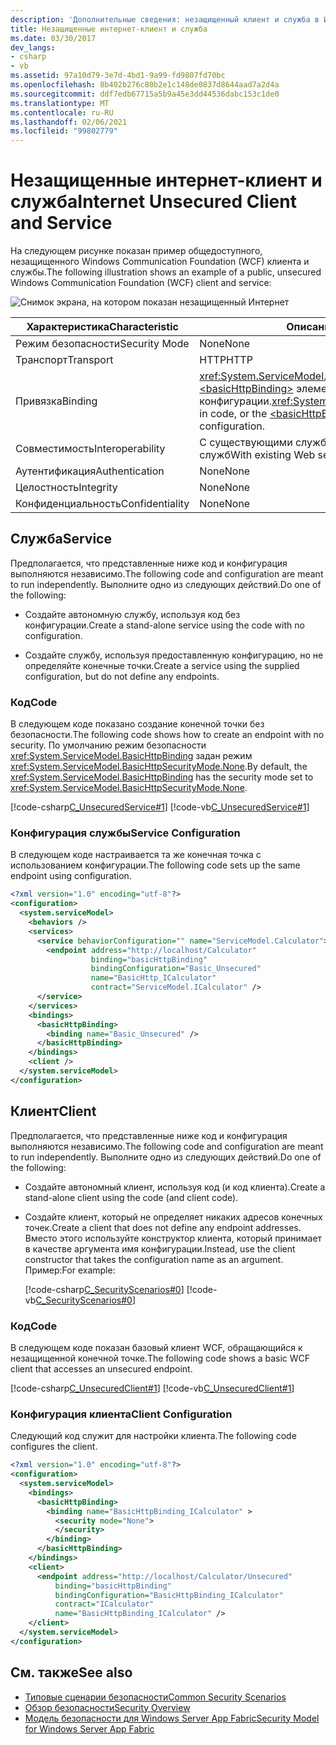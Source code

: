 ```yaml
---
description: 'Дополнительные сведения: незащищенный клиент и служба в Интернете'
title: Незащищенные интернет-клиент и служба
ms.date: 03/30/2017
dev_langs:
- csharp
- vb
ms.assetid: 97a10d79-3e7d-4bd1-9a99-fd9807fd70bc
ms.openlocfilehash: 8b402b276c80b2e1c148de0837d8644aad7a2d4a
ms.sourcegitcommit: ddf7edb67715a5b9a45e3dd44536dabc153c1de0
ms.translationtype: MT
ms.contentlocale: ru-RU
ms.lasthandoff: 02/06/2021
ms.locfileid: "99802779"
---
```

# <a name="internet-unsecured-client-and-service"></a><span data-ttu-id="12f26-103">Незащищенные интернет-клиент и служба</span><span class="sxs-lookup"><span data-stu-id="12f26-103">Internet Unsecured Client and Service</span></span>

<span data-ttu-id="12f26-104">На следующем рисунке показан пример общедоступного, незащищенного Windows Communication Foundation (WCF) клиента и службы.</span><span class="sxs-lookup"><span data-stu-id="12f26-104">The following illustration shows an example of a public, unsecured Windows Communication Foundation (WCF) client and service:</span></span>  
  
 ![Снимок экрана, на котором показан незащищенный Интернет](./media/internet-unsecured-client-and-service/public-unsecured-internet.gif)  
  
|<span data-ttu-id="12f26-106">Характеристика</span><span class="sxs-lookup"><span data-stu-id="12f26-106">Characteristic</span></span>|<span data-ttu-id="12f26-107">Описание</span><span class="sxs-lookup"><span data-stu-id="12f26-107">Description</span></span>|  
|--------------------|-----------------|  
|<span data-ttu-id="12f26-108">Режим безопасности</span><span class="sxs-lookup"><span data-stu-id="12f26-108">Security Mode</span></span>|<span data-ttu-id="12f26-109">None</span><span class="sxs-lookup"><span data-stu-id="12f26-109">None</span></span>|  
|<span data-ttu-id="12f26-110">Транспорт</span><span class="sxs-lookup"><span data-stu-id="12f26-110">Transport</span></span>|<span data-ttu-id="12f26-111">HTTP</span><span class="sxs-lookup"><span data-stu-id="12f26-111">HTTP</span></span>|  
|<span data-ttu-id="12f26-112">Привязка</span><span class="sxs-lookup"><span data-stu-id="12f26-112">Binding</span></span>|<span data-ttu-id="12f26-113"><xref:System.ServiceModel.BasicHttpBinding> в коде или в [\<basicHttpBinding>](../../configure-apps/file-schema/wcf/basichttpbinding.md) элементе конфигурации.</span><span class="sxs-lookup"><span data-stu-id="12f26-113"><xref:System.ServiceModel.BasicHttpBinding> in code, or the [\<basicHttpBinding>](../../configure-apps/file-schema/wcf/basichttpbinding.md) element in configuration.</span></span>|  
|<span data-ttu-id="12f26-114">Совместимость</span><span class="sxs-lookup"><span data-stu-id="12f26-114">Interoperability</span></span>|<span data-ttu-id="12f26-115">С существующими службами и клиентами веб-служб</span><span class="sxs-lookup"><span data-stu-id="12f26-115">With existing Web service clients and services</span></span>|  
|<span data-ttu-id="12f26-116">Аутентификация</span><span class="sxs-lookup"><span data-stu-id="12f26-116">Authentication</span></span>|<span data-ttu-id="12f26-117">None</span><span class="sxs-lookup"><span data-stu-id="12f26-117">None</span></span>|  
|<span data-ttu-id="12f26-118">Целостность</span><span class="sxs-lookup"><span data-stu-id="12f26-118">Integrity</span></span>|<span data-ttu-id="12f26-119">None</span><span class="sxs-lookup"><span data-stu-id="12f26-119">None</span></span>|  
|<span data-ttu-id="12f26-120">Конфиденциальность</span><span class="sxs-lookup"><span data-stu-id="12f26-120">Confidentiality</span></span>|<span data-ttu-id="12f26-121">None</span><span class="sxs-lookup"><span data-stu-id="12f26-121">None</span></span>|  
  
## <a name="service"></a><span data-ttu-id="12f26-122">Служба</span><span class="sxs-lookup"><span data-stu-id="12f26-122">Service</span></span>  

 <span data-ttu-id="12f26-123">Предполагается, что представленные ниже код и конфигурация выполняются независимо.</span><span class="sxs-lookup"><span data-stu-id="12f26-123">The following code and configuration are meant to run independently.</span></span> <span data-ttu-id="12f26-124">Выполните одно из следующих действий.</span><span class="sxs-lookup"><span data-stu-id="12f26-124">Do one of the following:</span></span>  
  
- <span data-ttu-id="12f26-125">Создайте автономную службу, используя код без конфигурации.</span><span class="sxs-lookup"><span data-stu-id="12f26-125">Create a stand-alone service using the code with no configuration.</span></span>  
  
- <span data-ttu-id="12f26-126">Создайте службу, используя предоставленную конфигурацию, но не определяйте конечные точки.</span><span class="sxs-lookup"><span data-stu-id="12f26-126">Create a service using the supplied configuration, but do not define any endpoints.</span></span>  
  
### <a name="code"></a><span data-ttu-id="12f26-127">Код</span><span class="sxs-lookup"><span data-stu-id="12f26-127">Code</span></span>  

 <span data-ttu-id="12f26-128">В следующем коде показано создание конечной точки без безопасности.</span><span class="sxs-lookup"><span data-stu-id="12f26-128">The following code shows how to create an endpoint with no security.</span></span> <span data-ttu-id="12f26-129">По умолчанию режим безопасности <xref:System.ServiceModel.BasicHttpBinding> задан режим <xref:System.ServiceModel.BasicHttpSecurityMode.None>.</span><span class="sxs-lookup"><span data-stu-id="12f26-129">By default, the <xref:System.ServiceModel.BasicHttpBinding> has the security mode set to <xref:System.ServiceModel.BasicHttpSecurityMode.None>.</span></span>  
  
 [!code-csharp[C_UnsecuredService#1](../../../../samples/snippets/csharp/VS_Snippets_CFX/c_unsecuredservice/cs/source.cs#1)]
 [!code-vb[C_UnsecuredService#1](../../../../samples/snippets/visualbasic/VS_Snippets_CFX/c_unsecuredservice/vb/source.vb#1)]  
  
### <a name="service-configuration"></a><span data-ttu-id="12f26-130">Конфигурация службы</span><span class="sxs-lookup"><span data-stu-id="12f26-130">Service Configuration</span></span>  

 <span data-ttu-id="12f26-131">В следующем коде настраивается та же конечная точка с использованием конфигурации.</span><span class="sxs-lookup"><span data-stu-id="12f26-131">The following code sets up the same endpoint using configuration.</span></span>  
  
```xml  
<?xml version="1.0" encoding="utf-8"?>  
<configuration>  
  <system.serviceModel>  
    <behaviors />  
    <services>  
      <service behaviorConfiguration="" name="ServiceModel.Calculator">  
        <endpoint address="http://localhost/Calculator"
                  binding="basicHttpBinding"  
                  bindingConfiguration="Basic_Unsecured"
                  name="BasicHttp_ICalculator"  
                  contract="ServiceModel.ICalculator" />  
      </service>  
    </services>  
    <bindings>  
      <basicHttpBinding>  
        <binding name="Basic_Unsecured" />  
      </basicHttpBinding>  
    </bindings>  
    <client />  
  </system.serviceModel>  
</configuration>  
```  
  
## <a name="client"></a><span data-ttu-id="12f26-132">Клиент</span><span class="sxs-lookup"><span data-stu-id="12f26-132">Client</span></span>  

 <span data-ttu-id="12f26-133">Предполагается, что представленные ниже код и конфигурация выполняются независимо.</span><span class="sxs-lookup"><span data-stu-id="12f26-133">The following code and configuration are meant to run independently.</span></span> <span data-ttu-id="12f26-134">Выполните одно из следующих действий.</span><span class="sxs-lookup"><span data-stu-id="12f26-134">Do one of the following:</span></span>  
  
- <span data-ttu-id="12f26-135">Создайте автономный клиент, используя код (и код клиента).</span><span class="sxs-lookup"><span data-stu-id="12f26-135">Create a stand-alone client using the code (and client code).</span></span>  
  
- <span data-ttu-id="12f26-136">Создайте клиент, который не определяет никаких адресов конечных точек.</span><span class="sxs-lookup"><span data-stu-id="12f26-136">Create a client that does not define any endpoint addresses.</span></span> <span data-ttu-id="12f26-137">Вместо этого используйте конструктор клиента, который принимает в качестве аргумента имя конфигурации.</span><span class="sxs-lookup"><span data-stu-id="12f26-137">Instead, use the client constructor that takes the configuration name as an argument.</span></span> <span data-ttu-id="12f26-138">Пример:</span><span class="sxs-lookup"><span data-stu-id="12f26-138">For example:</span></span>  
  
     [!code-csharp[C_SecurityScenarios#0](../../../../samples/snippets/csharp/VS_Snippets_CFX/c_securityscenarios/cs/source.cs#0)]
     [!code-vb[C_SecurityScenarios#0](../../../../samples/snippets/visualbasic/VS_Snippets_CFX/c_securityscenarios/vb/source.vb#0)]  
  
### <a name="code"></a><span data-ttu-id="12f26-139">Код</span><span class="sxs-lookup"><span data-stu-id="12f26-139">Code</span></span>  

 <span data-ttu-id="12f26-140">В следующем коде показан базовый клиент WCF, обращающийся к незащищенной конечной точке.</span><span class="sxs-lookup"><span data-stu-id="12f26-140">The following code shows a basic WCF client that accesses an unsecured endpoint.</span></span>  
  
 [!code-csharp[C_UnsecuredClient#1](../../../../samples/snippets/csharp/VS_Snippets_CFX/c_unsecuredclient/cs/source.cs#1)]
 [!code-vb[C_UnsecuredClient#1](../../../../samples/snippets/visualbasic/VS_Snippets_CFX/c_unsecuredclient/vb/source.vb#1)]  
  
### <a name="client-configuration"></a><span data-ttu-id="12f26-141">Конфигурация клиента</span><span class="sxs-lookup"><span data-stu-id="12f26-141">Client Configuration</span></span>  

 <span data-ttu-id="12f26-142">Следующий код служит для настройки клиента.</span><span class="sxs-lookup"><span data-stu-id="12f26-142">The following code configures the client.</span></span>  
  
```xml  
<?xml version="1.0" encoding="utf-8"?>  
<configuration>  
  <system.serviceModel>  
    <bindings>  
      <basicHttpBinding>  
        <binding name="BasicHttpBinding_ICalculator" >  
          <security mode="None">  
          </security>  
        </binding>  
      </basicHttpBinding>  
    </bindings>  
    <client>  
      <endpoint address="http://localhost/Calculator/Unsecured"  
          binding="basicHttpBinding"
          bindingConfiguration="BasicHttpBinding_ICalculator"  
          contract="ICalculator"
          name="BasicHttpBinding_ICalculator" />  
    </client>  
  </system.serviceModel>  
</configuration>  
```  
  
## <a name="see-also"></a><span data-ttu-id="12f26-143">См. также</span><span class="sxs-lookup"><span data-stu-id="12f26-143">See also</span></span>

- [<span data-ttu-id="12f26-144">Типовые сценарии безопасности</span><span class="sxs-lookup"><span data-stu-id="12f26-144">Common Security Scenarios</span></span>](common-security-scenarios.md)
- [<span data-ttu-id="12f26-145">Обзор безопасности</span><span class="sxs-lookup"><span data-stu-id="12f26-145">Security Overview</span></span>](security-overview.md)
- <span data-ttu-id="12f26-146">[Модель безопасности для Windows Server App Fabric](/previous-versions/appfabric/ee677202(v=azure.10))</span><span class="sxs-lookup"><span data-stu-id="12f26-146">[Security Model for Windows Server App Fabric](/previous-versions/appfabric/ee677202(v=azure.10))</span></span>
